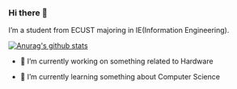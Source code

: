 ### Hi there 👋

I’m a student from ECUST majoring in IE(Information Engineering).

[![Anurag's github stats](https://github-readme-stats.vercel.app/api?username=Floral)](https://github.com/anuraghazra/github-readme-stats)

- 🔭 I’m currently working on something related to Hardware

- 🌱 I’m currently learning something about Computer Science

  

  <!--

- 

- 👯 I’m looking to collaborate on ...

- 🤔 I’m looking for help with ...

- 💬 Ask me about ...

- 📫 How to reach me: ...

- 😄 Pronouns: ...

- ⚡ Fun fact: ...
-->
